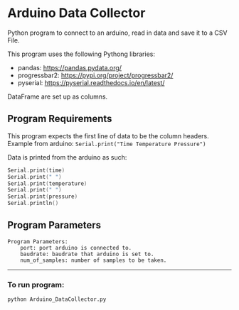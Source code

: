 # Arduino Data Collector
Python program to connect to an arduino, read in data and save it to a CSV File.

This program uses the following Pythong libraries:
- pandas: https://pandas.pydata.org/
- progressbar2: https://pypi.org/project/progressbar2/
- pyserial: https://pyserial.readthedocs.io/en/latest/

DataFrame are set up as columns.

## Program Requirements
This program expects the first line of data to be the column headers.<br>
Example from arduino: `Serial.print("Time Temperature Pressure")`

Data is printed from the arduino as such:
```c
Serial.print(time)
Serial.print(" ")
Serial.print(temperature)
Serial.print(" ")
Serial.print(pressure)
Serial.println()
```

## Program Parameters
```
Program Parameters:
    port: port arduino is connected to.
    baudrate: baudrate that arduino is set to.
    num_of_samples: number of samples to be taken.
```

<hr>

### To run program: 
```Bash
python Arduino_DataCollector.py
```
